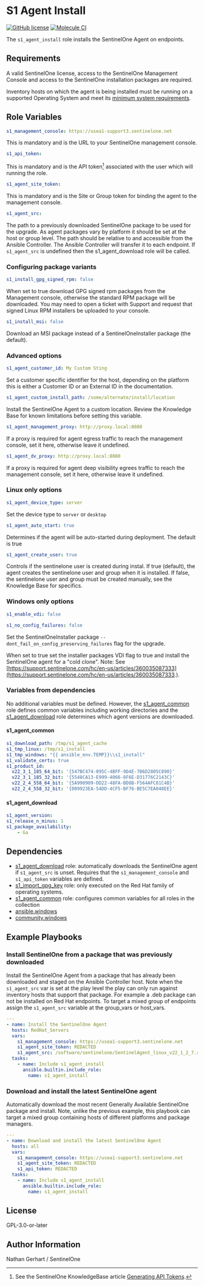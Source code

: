 # S1 Agent Install

[![GitHub license](https://badgen.net/github/license/Sentinel-One/ansible_collection_s1agents)](https://github.com/Sentinel-One/ansible_collection_s1agents/blob/main/LICENSE)
[![Molecule CI](https://github.com/Sentinel-One/ansible_collection_s1agents/actions/workflows/s1_agent_install.yml/badge.svg)](https://github.com/Sentinel-One/ansible_collection_s1agents/actions/workflows/s1_agent_install.yml)

The `s1_agent_install` role installs the SentinelOne Agent on endpoints.

## Requirements

A valid SentinelOne license, access to the SentinelOne Management Console and access to the SentinelOne installation packages are required.

Inventory hosts on which the agent is being installed must be running on a supported Operating System and meet its [minimum system requirements](https://support.sentinelone.com/hc/en-us/articles/360004196614-System-Requirements).

## Role Variables

```yaml
s1_management_console: https://usea1-support3.sentinelone.net
```

This is mandatory and is the URL to your SentinelOne management console.

```yaml
s1_api_token:
```

This is mandatory and is the API token[^1] associated with the user which will running the role.

[^1]: See the SentinelOne KnowledgeBase article [Generating API Tokens](https://support.sentinelone.com/hc/en-us/articles/360004195934).

```yaml
s1_agent_site_token:
```

This is mandatory and is the Site or Group token for binding the agent to the management console.

```yaml
s1_agent_src:
```

The path to a previously downloaded SentinelOne package to be used for the upgrade. As agent packages vary by platform it should be set at the host or group level. The path should be relative to and accessible from the Ansible Controller. The Ansible Controller will transfer it to each endpoint. If `s1_agent_src` is undefined then the s1_agent_download role will be called.

### Configuring package variants

```yaml
s1_install_gpg_signed_rpm: false
```

When set to true download GPG signed rpm packages from the Management console, otherwise the standard RPM package will be downloaded. You may need to open a ticket with Support and request that signed Linux RPM installers be uploaded to your console.

```yaml
s1_install_msi: false
```

Download an MSI package instead of a SentinelOneInstaller package (the default).

### Advanced options

```yaml
s1_agent_customer_id: My Custom Sting
```

Set a customer specific identifier for the host, depending on the platform this is either a Customer ID or an External ID in the documentation.

```yaml
s1_agent_custom_install_path: /some/alternate/install/location
```

Install the SentinelOne Agent to a custom location. Review the Knowledge Base for known limitations before setting this variable.

```yaml
s1_agent_management_proxy: http://proxy.local:8080
```

If a proxy is required for agent egress traffic to reach the management console, set it here, otherwise leave it undefined.

```yaml
s1_agent_dv_proxy: http://proxy.local:8080
```

If a proxy is required for agent deep visibility egrees traffic to reach the management console, set it here, otherwise leave it undefined.

### Linux only options

```yaml
s1_agent_device_type: server
```

Set the device type to `server` or `desktop`

```yaml
s1_agent_auto_start: true
```

Determines if the agent will be auto-started during deployment. The default is true

```yaml
s1_agent_create_user: true
```

Controls if the sentinelone user is created during instal. If true (default), the agent creates the sentinelone user and group when it is installed. If false, the sentinelone user and group must be created manually, see the Knowledge Base for specifics.

### Windows only options

```yaml
s1_enable_vdi: false
```

```yaml
s1_no_config_failures: false
```

Set the SentinelOneInstaller package `--dont_fail_on_config_preserving_failures` flag for the upgrade.

When set to true set the installer packages VDI flag to true and install the SentinelOne agent for a "cold clone".
Note: See [https://support.sentinelone.com/hc/en-us/articles/360035087333](https://support.sentinelone.com/hc/en-us/articles/360035087333.).

### Variables from dependencies

No additional variables must be defined. However, the [s1_agent_common](../s1_agent_common/) role defines common variables including working directories and the [s1_agent_download](../s1_agent_download/) role determines which agent versions are downloaded.

#### s1_agent_common

```yaml
s1_download_path: /tmp/s1_agent_cache
s1_tmp_linux: /tmp/s1_install
s1_tmp_windows: "{{ ansible_env.TEMP}}\\s1_install"
s1_validate_certs: true
s1_product_id:
  v22_3_1_185_64_bit: '{547BC474-095C-4BFF-9D4E-7B6D2805C890}'
  v22_3_1_185_32_bit: '{5548CA13-E999-4066-8F6E-D31776C2143C}'
  v22_2_4_558_64_bit: '{5A990909-DD22-48FA-BD8B-F564AFC81C4B}'
  v22_2_4_558_32_bit: '{009923EA-54DD-4CF5-BF76-BE5C7EA048EE}'
```

#### s1_agent_download

```yaml
s1_agent_version:
s1_release_n_minus: 1
s1_package_availability:
    - Ga
```

## Dependencies

* [s1_agent_download](../s1_agent_download/) role: automatically downloads the SentinelOne agent if `s1_agent_src` is unset. Requires that the `s1_management_console` and `s1_api_token` variables are defined.
* [s1_import_gpg_key](../s1_import_gpg_key/) role: only executed on the Red Hat family of operating systems.
* [s1_agent_common](../s1_agent_common/) role: configures common variables for all roles in the collection
* [ansible.windows](https://docs.ansible.com/ansible/latest/collections/ansible/windows/index.html)
* [community.windows](https://docs.ansible.com/ansible/latest/collections/community/windows/index.html)

## Example Playbooks

### Install SentinelOne from a package that was previously downloaded

Install the SentinelOne Agent from a package that has already been downloaded and staged on the Ansible Controller host. Note when the `s1_agent_src` var is set at the play level the play can only run against inventory hosts that support that package. For example a .deb package can not be installed on Red Hat endpoints. To target a mixed group of endpoints assign the `s1_agent_src` variable at the group_vars or host_vars.

```yaml
---
- name: Install the SentinelOne Agent
  hosts: RedHat_Servers
  vars:
    s1_management_console: https://usea1-support3.sentinelone.net
    s1_agent_site_token: REDACTED
    s1_agent_src: /software/sentinelone/SentinelAgent_linux_v22_1_2_7.rpm
  tasks:
    - name: Include s1_agent_install
      ansible.builtin.include_role:
        name: s1_agent_install
```

### Download and install the latest SentinelOne agent

Automatically download the most recent Generally Available SentinelOne package and install. Note, unlike the previous example, this playbook can target a mixed group containing hosts of different platforms and package managers.

```yaml
---
- name: Download and install the latest SentinelOne Agent
  hosts: all
  vars:
    s1_management_console: https://usea1-support3.sentinelone.net
    s1_agent_site_token: REDACTED
    s1_api_token: REDACTED
  tasks:
    - name: Include s1_agent_install
      ansible.builtin.include_role:
        name: s1_agent_install
```

## License

GPL-3.0-or-later

## Author Information

Nathan Gerhart / SentinelOne
